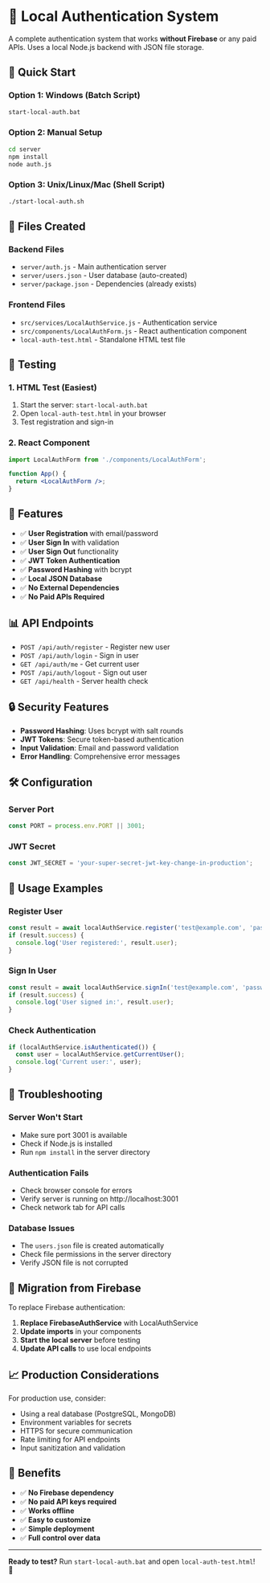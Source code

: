 # 🔐 Local Authentication System

A complete authentication system that works **without Firebase** or any paid APIs. Uses a local Node.js backend with JSON file storage.

## 🚀 Quick Start

### Option 1: Windows (Batch Script)
```bash
start-local-auth.bat
```

### Option 2: Manual Setup
```bash
cd server
npm install
node auth.js
```

### Option 3: Unix/Linux/Mac (Shell Script)
```bash
./start-local-auth.sh
```

## 📁 Files Created

### Backend Files
- `server/auth.js` - Main authentication server
- `server/users.json` - User database (auto-created)
- `server/package.json` - Dependencies (already exists)

### Frontend Files
- `src/services/LocalAuthService.js` - Authentication service
- `src/components/LocalAuthForm.js` - React authentication component
- `local-auth-test.html` - Standalone HTML test file

## 🧪 Testing

### 1. HTML Test (Easiest)
1. Start the server: `start-local-auth.bat`
2. Open `local-auth-test.html` in your browser
3. Test registration and sign-in

### 2. React Component
```jsx
import LocalAuthForm from './components/LocalAuthForm';

function App() {
  return <LocalAuthForm />;
}
```

## 🔧 Features

- ✅ **User Registration** with email/password
- ✅ **User Sign In** with validation
- ✅ **User Sign Out** functionality
- ✅ **JWT Token Authentication**
- ✅ **Password Hashing** with bcrypt
- ✅ **Local JSON Database**
- ✅ **No External Dependencies**
- ✅ **No Paid APIs Required**

## 📊 API Endpoints

- `POST /api/auth/register` - Register new user
- `POST /api/auth/login` - Sign in user
- `GET /api/auth/me` - Get current user
- `POST /api/auth/logout` - Sign out user
- `GET /api/health` - Server health check

## 🔒 Security Features

- **Password Hashing**: Uses bcrypt with salt rounds
- **JWT Tokens**: Secure token-based authentication
- **Input Validation**: Email and password validation
- **Error Handling**: Comprehensive error messages

## 🛠️ Configuration

### Server Port
```javascript
const PORT = process.env.PORT || 3001;
```

### JWT Secret
```javascript
const JWT_SECRET = 'your-super-secret-jwt-key-change-in-production';
```

## 📝 Usage Examples

### Register User
```javascript
const result = await localAuthService.register('test@example.com', 'password123');
if (result.success) {
  console.log('User registered:', result.user);
}
```

### Sign In User
```javascript
const result = await localAuthService.signIn('test@example.com', 'password123');
if (result.success) {
  console.log('User signed in:', result.user);
}
```

### Check Authentication
```javascript
if (localAuthService.isAuthenticated()) {
  const user = localAuthService.getCurrentUser();
  console.log('Current user:', user);
}
```

## 🐛 Troubleshooting

### Server Won't Start
- Make sure port 3001 is available
- Check if Node.js is installed
- Run `npm install` in the server directory

### Authentication Fails
- Check browser console for errors
- Verify server is running on http://localhost:3001
- Check network tab for API calls

### Database Issues
- The `users.json` file is created automatically
- Check file permissions in the server directory
- Verify JSON file is not corrupted

## 🔄 Migration from Firebase

To replace Firebase authentication:

1. **Replace FirebaseAuthService** with LocalAuthService
2. **Update imports** in your components
3. **Start the local server** before testing
4. **Update API calls** to use local endpoints

## 📈 Production Considerations

For production use, consider:
- Using a real database (PostgreSQL, MongoDB)
- Environment variables for secrets
- HTTPS for secure communication
- Rate limiting for API endpoints
- Input sanitization and validation

## 🎯 Benefits

- ✅ **No Firebase dependency**
- ✅ **No paid API keys required**
- ✅ **Works offline**
- ✅ **Easy to customize**
- ✅ **Simple deployment**
- ✅ **Full control over data**

---

**Ready to test?** Run `start-local-auth.bat` and open `local-auth-test.html`! 🚀







